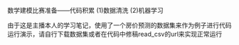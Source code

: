 数学建模比赛准备——代码积累
(1)数据清洗
(2)机器学习

由于这是主播本人的学习笔记，使用了一个房价预测的数据集来作为例子进行代码运行演示，请自行下载数据集或者在代码中修稿read_csv的url来实现正常运行
